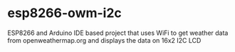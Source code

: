 # esp8266-owm-i2c
ESP8266 and Arduino IDE based project that uses WiFi to get weather data from openweathermap.org and displays the data on 16x2 I2C LCD
